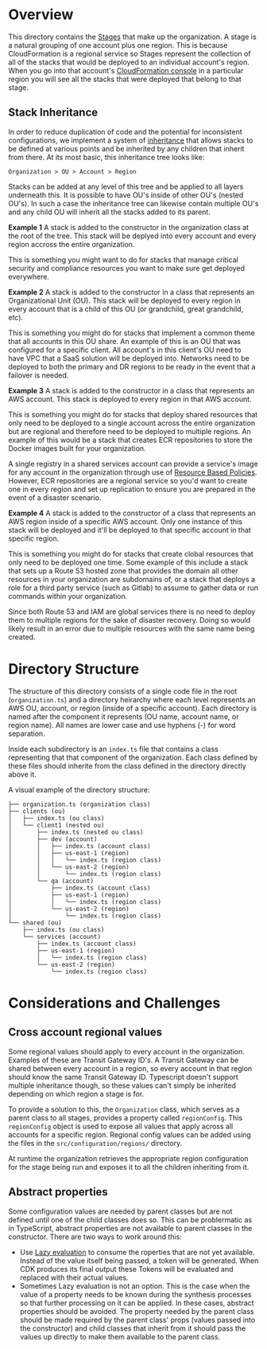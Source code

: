 # Overview

This directory contains the [Stages](https://docs.aws.amazon.com/cdk/v2/guide/cdk_pipeline.html#cdk_pipeline_stages) that make up the organization. A stage is a natural grouping of one account plus one region. This is because CloudFormation is a regional service so Stages represent the collection of all of the stacks that would be deployed to an individual account's region. When you go into that account's [CloudFormation console](https://console.aws.amazon.com/cloudformation/home?region=us-east-1#/stacks) in a particular region you will see all the stacks that were deployed that belong to that stage.

## Stack Inheritance

In order to reduce duplication of code and the potential for inconsistent configurations, we implement a system of [inheritance](https://en.wikipedia.org/wiki/Inheritance_%28object-oriented_programming%29) that allows stacks to be defined at various points and be inherited by any children that inherit from there. At its most basic, this inheritance tree looks like:

```
Organization > OU > Account > Region
```

Stacks can be added at any level of this tree and be applied to all layers underneath this. It is possible to have OU's inside of other OU's (nested OU's). In such a case the inheritance tree can likewise contain multiple OU's and any child OU will inherit all the stacks added to its parent.

**Example 1**
A stack is added to the constructor in the organization class at the root of the tree. This stack will be deplyed into every account and every region accross the entire organization.

This is something you might want to do for stacks that manage critical security and compliance resources you want to make sure get deployed everywhere.

**Example 2**
A stack is added to the constructor in a class that represents an Organizational Unit (OU). This stack will be deployed to every region in every account that is a child of this OU (or grandchild, great grandchild, etc).

This is something you might do for stacks that implement a common theme that all accounts in this OU share. An example of this is an OU that was configured for a specific client. All account's in this client's OU need to have VPC that a SaaS solution will be deployed into. Networks need to be deployed to both the primary and DR regions to be ready in the event that a failover is needed.

**Example 3**
A stack is added to the constructor in a class that represents an AWS account. This stack is deployed to every region in that AWS account.

This is something you might do for stacks that deploy shared resources that only need to be deployed to a single account across the entire organization but are regional and therefore need to be deployed to multiple regions. An example of this would be a stack that creates ECR repositories to store the Docker images built for your organization.

A single registry in a shared services account can provide a service's image for any account in the organization through use of [Resource Based Policies](https://docs.aws.amazon.com/AmazonECR/latest/userguide/repository-policies.html). However, ECR repositories are a regional service so you'd want to create one in every region and set up replication to ensure you are prepared in the event of a disaster scenario.

**Example 4**
A stack is added to the constructor of a class that represents an AWS region inside of a specific AWS account. Only one instance of this stack will be deployed and it'll be deployed to that specific account in that specific region.

This is something you might do for stacks that create clobal resources that only need to be deployed one time. Some example of this include a stack that sets up a Route 53 hosted zone that provides the domain all other resources in your organization are subdomains of, or a stack that deploys a role for a third party service (such as Gitlab) to assume to gather data or run commands within your organization.

Since both Route 53 and IAM are global services there is no need to deploy them to multiple regions for the sake of disaster recovery. Doing so would likely result in an error due to multiple resources with the same name being created.

# Directory Structure

The structure of this directory consists of a single code file in the root (`organization.ts`) and a directory heirarchy where each level represents an AWS OU, account, or region (inside of a specific account). Each directory is named after the component it represents (OU name, account name, or region name). All names are lower case and use hyphens (-) for word separation.

Inside each subdirectory is an `index.ts` file that contains a class representing that that component of the organization. Each class defined by these files should inherite from the class defined in the directory directly above it.

A visual example of the directory structure:

```
├── organization.ts (organization class)
├── clients (ou)
│   ├── index.ts (ou class)
│   └── client1 (nested ou)
│       ├── index.ts (nested ou class)
│       ├── dev (account)
│       │   ├── index.ts (account class)
│       │   ├── us-east-1 (region)
│       │   │   └── index.ts (region class)
│       │   └── us-east-2 (region)
│       │       └── index.ts (region class)
│       └── qa (account)
│           ├── index.ts (account class)
│           ├── us-east-1 (region)
│           │   └── index.ts (region class)
│           └── us-east-2 (region)
│               └── index.ts (region class)
└── shared (ou)
    ├── index.ts (ou class)
    └── services (account)
        ├── index.ts (account class)
        ├── us-east-1 (region)
        │   └── index.ts (region class)
        └── us-east-2 (region)
            └── index.ts (region class)
```

# Considerations and Challenges

## Cross account regional values

Some regional values should apply to every account in the organization. Examples of these are Transit Gateway ID's. A Transit Gateway can be shared between every account in a region, so every account in that region should know the same Transit Gateway ID. Typescript doesn't support multiple inheritance though, so these values can't simply be inherited depending on which region a stage is for.

To provide a solution to this, the `Organization` class, which serves as a parent class to all stages, provides a property called `regionConfig`. This `regionConfig` object is used to expose all values that apply across all accounts for a specific region. Regional config values can be added using the files in the `src/configuration/regions/` directory.

At runtime the organization retrieves the appropriate region configuration for the stage being run and exposes it to all the children inheriting from it.

## Abstract properties

Some configuration values are needed by parent classes but are not defined until one of the child classes does so. This can be problermatic as in TypeScript, abstract properties are not available to parent classes in the constructor. There are two ways to work around this:

* Use [Lazy evaluation](https://docs.aws.amazon.com/cdk/v2/guide/tokens.html#tokens_lazy) to consume the roperties that are not yet available. Instead of the value itself being passed, a token will be generated. When CDK produces its final output these Tokens will be evaluated and replaced with their actual values.
* Sometimes Lazy evaluation is not an option. This is the case when the value of a property needs to be known during the synthesis processes so that further processing on it can be applied. In these cases, abstract properties should be avoided. The property needed by the parent class should be made required by the parent class' props (values passed into the constructor) and child classes that inherit from it should pass the values up directly to make them available to the parent class.